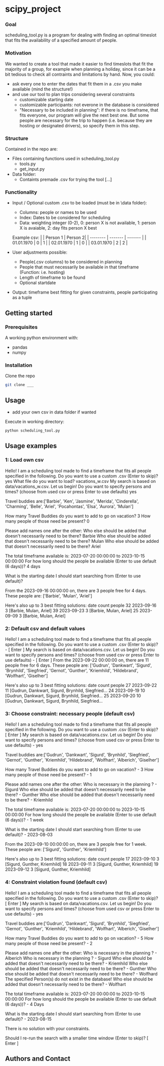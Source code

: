 # scipy_project
### Goal
scheduling_tool.py is a program for dealing with finding an optimal timeslot that fits the availability of a specified amount of people.
### Motivation
We wanted to create a tool that made it easier to find timeslots that fit the majority of a group, for example when planning a holiday, since it can be a bit tedious to check all contraints and limitations by hand.
Now, you could:
- ask every one to enter the dates that fit them in a .csv you make available (mind the structure!)
- and use our tool to plan trips considering several constraints
    - customizable starting date
    - customizable participants: not everone in the database is considered
    - "Necessary to be included in planning": if there is no timeframe, that fits everyone, our program will give the next best one. But some people are necessary for the trip to happen (i.e. because they are hosting or designated drivers), so specify them in this step.
### Structure
Contained in the repo are:
- Files containing functions used in scheduling_tool.py
    - tools.py
    - get_input.py
- Data folder: 
    - Containts premade .csv for trying the tool
[...]

### Functionality
- Input / Optional custom .csv to be loaded (must be in \data folder):
    - Columns: people or names to be used
    - Index: Dates to be considered for scheduling
    - Data: weighting integer (0-2), 0: person X is not available, 1: person X is avaiable, 2: day fits person X best

    Example csv:
    |          | Person 1 | Person 2|
    | -------- | ------- | ------- |
    | 01.01.1970 | 0 | 1 |
    | 02.01.1970 | 1 | 0 |
    | 03.01.1970 | 2 | 2 |

- User adjustments possible:
    - People(.csv columns) to be considered in planning
    - People that must necessarily be available in that timeframe (Function: i.e. hosting)
    - Length of timeframe to be found
    - Optional startdate

- Output: timeframe best fitting for given  constraints, people participating as a
tuple


## Getting started
### Prerequisites
A working python environment with:
- pandas 
- numpy
### Installation
Clone the repo
```bash
git clone ___
```
## Usage 
- add your own csv in data folder if wanted

Execute in working directory:
```bash
python scheduling_tool.py
```

## Usage examples
### 1: Load own csv
Hello! I am a scheduling tool made to find a timeframe that fits all people specified in the following.
Do you want to use a custom .csv (Enter to skip)? yes
What file do you want to load? vacations_w.csv
My search is based on data/vacations_w.csv. Let us begin!
Do you want to specify persons and times? (choose from used csv or press Enter to use defaults) yes

Travel buddies are:['Barbie', 'Ken', 'Jasmine', 'Merida', 'Cinderella', 'Charming', 'Belle', 'Ariel', 'Pocahontas', 'Elsa', 'Aurora', 'Mulan']

How many Travel Buddies do you want to add to go on vacation? 3
How many people of those need be present? 0

Please add names one after the other:
Who else should be added that doesn't necessarily need to be there? Barbie
Who else should be added that doesn't necessarily need to be there? Mulan
Who else should be added that doesn't necessarily need to be there? Ariel

The total timeframe available is: 2023-07-20 00:00:00 to 2023-10-15 00:00:00
For how long should the people be available (Enter to use default (6 days))? 4 days

What is the starting date I should start searching from (Enter to use default)?

From the 2023-09-16 00:00:00 on, there are 3 people free for 4 days.
These people are: ['Barbie', 'Mulan', 'Ariel']

Here's also up to 3 best fitting solutions:
         date  count                  people
32 2023-09-16      3  [Barbie, Mulan, Ariel]
39 2023-09-23      3  [Barbie, Mulan, Ariel]
25 2023-09-09      3  [Barbie, Mulan, Ariel]

### 2: Default csv and default values
Hello! I am a scheduling tool made to find a timeframe that fits all people specified in the following.
Do you want to use a custom .csv (Enter to skip)? - [ Enter ]
My search is based on data/vacations.csv. Let us begin!
Do you want to specify persons and times? (choose from used csv or press Enter to use defaults) - [ Enter ]
From the 2023-09-22 00:00:00 on, there are 11 people free for 6 days.
These people are: ['Gudrun', 'Dankwart', 'Sigurd', 'Brynhild', 'Siegfried', 'Gernot', 'Gunther', 'Kriemhild', 'Hildebrand', 'Wolfhart', 'Giselher']

Here's also up to 3 best fitting solutions:
         date  count                                             people
27 2023-09-22     11  [Gudrun, Dankwart, Sigurd, Brynhild, Siegfried...
24 2023-09-19     10  [Gudrun, Dankwart, Sigurd, Brynhild, Siegfried...
25 2023-09-20     10  [Gudrun, Dankwart, Sigurd, Brynhild, Siegfried...

### 3: Choose constraint: necessary people (default csv)
Hello! I am a scheduling tool made to find a timeframe that fits all people specified in the following.
Do you want to use a custom .csv (Enter to skip)? [ Enter ]
My search is based on data/vacations.csv. Let us begin!
Do you want to specify persons and times? (choose from used csv or press Enter to use defaults) - yes

Travel buddies are:['Gudrun', 'Dankwart', 'Sigurd', 'Brynhild', 'Siegfried', 'Gernot', 'Gunther', 'Kriemhild', 'Hildebrand', 'Wolfhart', 'Alberich', 'Giselher']

How many Travel Buddies do you want to add to go on vacation? - 3
How many people of those need be present? - 1

Please add names one after the other:
Who is necessary in the planning ? - Sigurd
Who else should be added that doesn't necessarily need to be there? - Gunther
Who else should be added that doesn't necessarily need to be there? - Kriemhild

The total timeframe available is: 2023-07-20 00:00:00 to 2023-10-15 00:00:00
For how long should the people be available (Enter to use default (6 days))? - 1 week

What is the starting date I should start searching from (Enter to use default)? - 2023-08-03

From the 2023-09-10 00:00:00 on, there are 3 people free for 1 week.
These people are: ['Sigurd', 'Gunther', 'Kriemhild']

Here's also up to 3 best fitting solutions:
         date  count                        people
17 2023-09-10      3  [Sigurd, Gunther, Kriemhild]
18 2023-09-11      3  [Sigurd, Gunther, Kriemhild]
19 2023-09-12      3  [Sigurd, Gunther, Kriemhild]

### 4: Constraint violation found (default csv)
Hello! I am a scheduling tool made to find a timeframe that fits all people specified in the following.
Do you want to use a custom .csv (Enter to skip)? [ Enter ]
My search is based on data/vacations.csv. Let us begin!
Do you want to specify persons and times? (choose from used csv or press Enter to use defaults) - yes

Travel buddies are:['Gudrun', 'Dankwart', 'Sigurd', 'Brynhild', 'Siegfried', 'Gernot', 'Gunther', 'Kriemhild', 'Hildebrand', 'Wolfhart', 'Alberich', 'Giselher']

How many Travel Buddies do you want to add to go on vacation? - 5
How many people of those need be present? - 2

Please add names one after the other:
Who is necessary in the planning ? - Alberich
Who is necessary in the planning ? - Sigurd 
Who else should be added that doesn't necessarily need to be there? - Kriemhild
Who else should be added that doesn't necessarily need to be there? - Gunther
Who else should be added that doesn't necessarily need to be there? - Wolfhard
The specified Person(s) do not exist in the database!
Who else should be added that doesn't necessarily need to be there? - Wolfhart

The total timeframe available is: 2023-07-20 00:00:00 to 2023-10-15 00:00:00
For how long should the people be available (Enter to use default (6 days))? - 4 Days

What is the starting date I should start searching from (Enter to use default)? - 2023-08-15

There is no solution with your constraints.

Should I re-run the search with a smaller time window (Enter to skip)? [ Enter ]

## Authors and Contact

